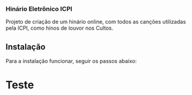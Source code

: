 ### Hinário Eletrônico ICPI

Projeto de criação de um hinário online, com todos as canções utilizadas pela ICPI, como hinos de louvor nos Cultos.

## Instalação

Para a instalação funcionar, seguir os passos abaixo:

# Teste
